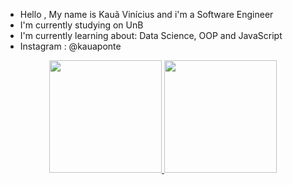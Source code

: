 
- Hello , My name is Kauã Vinícius and i'm a Software Engineer
- I'm currently studying on UnB
- I'm currently learning about: Data Science, OOP and JavaScript
- Instagram : @kauaponte

<div align="center">
  <a href="https://github.com/kaua-pt">
  <img height="180em" src="https://github-readme-stats.vercel.app/api?username=kaua-pt&show_icons=true&theme=dark&include_all_commits=true&count_private=true"/>
  <img height="180em" src="https://github-readme-stats.vercel.app/api/top-langs/?username=kaua-pt&layout=compact&langs_count=7&theme=dark"/>
</div>
